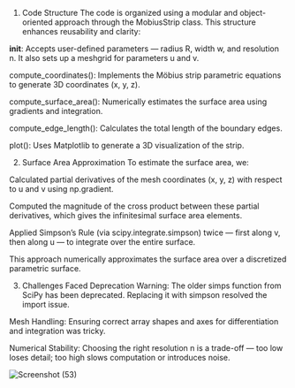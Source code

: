 1. Code Structure
The code is organized using a modular and object-oriented approach through the MobiusStrip class. This structure enhances reusability and clarity:

__init__: Accepts user-defined parameters — radius R, width w, and resolution n. It also sets up a meshgrid for parameters u and v.

compute_coordinates(): Implements the Möbius strip parametric equations to generate 3D coordinates (x, y, z).

compute_surface_area(): Numerically estimates the surface area using gradients and integration.

compute_edge_length(): Calculates the total length of the boundary edges.

plot(): Uses Matplotlib to generate a 3D visualization of the strip.


2. Surface Area Approximation
To estimate the surface area, we:

Calculated partial derivatives of the mesh coordinates (x, y, z) with respect to u and v using np.gradient.

Computed the magnitude of the cross product between these partial derivatives, which gives the infinitesimal surface area elements.

Applied Simpson’s Rule (via scipy.integrate.simpson) twice — first along v, then along u — to integrate over the entire surface.

This approach numerically approximates the surface area over a discretized parametric surface.


3. Challenges Faced
Deprecation Warning: The older simps function from SciPy has been deprecated. Replacing it with simpson resolved the import issue.

Mesh Handling: Ensuring correct array shapes and axes for differentiation and integration was tricky.

Numerical Stability: Choosing the right resolution n is a trade-off — too low loses detail; too high slows computation or introduces noise.

![Screenshot (53)](https://github.com/user-attachments/assets/08e9fe1c-ed62-4b1a-a687-5faa7623bd84)

